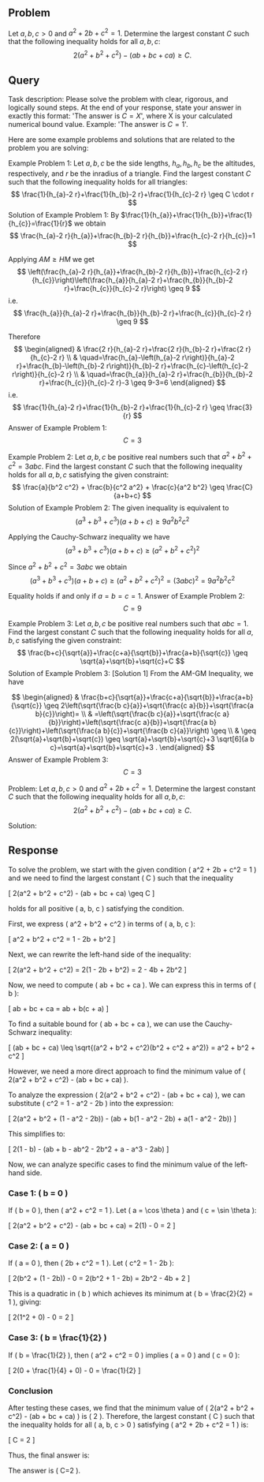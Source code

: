 ## Problem

Let $a, b, c > 0$ and $a^2 + 2b + c^2 = 1$. Determine the largest constant $C$ such that the following inequality holds for all $a, b, c$:
$$
2(a^2 + b^2 + c^2) - (ab + bc + ca) \geq C.
$$

## Query

Task description: Please solve the problem with clear, rigorous, and logically sound steps. At the end of your response, state your answer in exactly this format: 'The answer is $C=X$', where X is your calculated numerical bound value. Example: 'The answer is $C=1$'.

Here are some example problems and solutions that are related to the problem you are solving:

Example Problem 1: Let $a, b, c$ be the side lengths, $h_{a}, h_{b}, h_{c}$ be the altitudes, respectively, and $r$ be the inradius of a triangle. Find the largest constant $C$ such that the following inequality holds for all triangles:
$$
\frac{1}{h_{a}-2 r}+\frac{1}{h_{b}-2 r}+\frac{1}{h_{c}-2 r} \geq C \cdot r
$$
Solution of Example Problem 1: By $\frac{1}{h_{a}}+\frac{1}{h_{b}}+\frac{1}{h_{c}}=\frac{1}{r}$ we obtain
$$
\frac{h_{a}-2 r}{h_{a}}+\frac{h_{b}-2 r}{h_{b}}+\frac{h_{c}-2 r}{h_{c}}=1
$$

Applying $A M \geq H M$ we get
$$
\left(\frac{h_{a}-2 r}{h_{a}}+\frac{h_{b}-2 r}{h_{b}}+\frac{h_{c}-2 r}{h_{c}}\right)\left(\frac{h_{a}}{h_{a}-2 r}+\frac{h_{b}}{h_{b}-2 r}+\frac{h_{c}}{h_{c}-2 r}\right) \geq 9
$$
i.e.
$$
\frac{h_{a}}{h_{a}-2 r}+\frac{h_{b}}{h_{b}-2 r}+\frac{h_{c}}{h_{c}-2 r} \geq 9
$$

Therefore
$$
\begin{aligned}
& \frac{2 r}{h_{a}-2 r}+\frac{2 r}{h_{b}-2 r}+\frac{2 r}{h_{c}-2 r} \\
& \quad=\frac{h_{a}-\left(h_{a}-2 r\right)}{h_{a}-2 r}+\frac{h_{b}-\left(h_{b}-2 r\right)}{h_{b}-2 r}+\frac{h_{c}-\left(h_{c}-2 r\right)}{h_{c}-2 r} \\
& \quad=\frac{h_{a}}{h_{a}-2 r}+\frac{h_{b}}{h_{b}-2 r}+\frac{h_{c}}{h_{c}-2 r}-3 \geq 9-3=6
\end{aligned}
$$
i.e.
$$
\frac{1}{h_{a}-2 r}+\frac{1}{h_{b}-2 r}+\frac{1}{h_{c}-2 r} \geq \frac{3}{r}
$$
Answer of Example Problem 1: $$C = 3$$

Example Problem 2: Let $a, b, c$ be positive real numbers such that $a^2 + b^2 + c^2 = 3abc$. Find the largest constant $C$ such that the following inequality holds for all $a, b, c$ satisfying the given constraint:
$$
\frac{a}{b^2 c^2} + \frac{b}{c^2 a^2} + \frac{c}{a^2 b^2} \geq \frac{C}{a+b+c}
$$
Solution of Example Problem 2: The given inequality is equivalent to
$$
\left(a^{3}+b^{3}+c^{3}\right)(a+b+c) \geq 9 a^{2} b^{2} c^{2}
$$

Applying the Cauchy-Schwarz inequality we have
$$
\left(a^{3}+b^{3}+c^{3}\right)(a+b+c) \geq\left(a^{2}+b^{2}+c^{2}\right)^{2}
$$

Since $a^{2}+b^{2}+c^{2}=3 a b c$ we obtain
$$
\left(a^{3}+b^{3}+c^{3}\right)(a+b+c) \geq\left(a^{2}+b^{2}+c^{2}\right)^{2}=(3 a b c)^{2}=9 a^{2} b^{2} c^{2}
$$

Equality holds if and only if $a=b=c=1$.
Answer of Example Problem 2: $$C = 9$$

Example Problem 3: Let $a, b, c$ be positive real numbers such that $a b c = 1$. Find the largest constant $C$ such that the following inequality holds for all $a, b, c$ satisfying the given constraint:
$$
\frac{b+c}{\sqrt{a}}+\frac{c+a}{\sqrt{b}}+\frac{a+b}{\sqrt{c}} \geq \sqrt{a}+\sqrt{b}+\sqrt{c}+C
$$
Solution of Example Problem 3: [Solution 1]
From the AM-GM Inequality, we have

$$
\begin{aligned}
& \frac{b+c}{\sqrt{a}}+\frac{c+a}{\sqrt{b}}+\frac{a+b}{\sqrt{c}} \geq 2\left(\sqrt{\frac{b c}{a}}+\sqrt{\frac{c a}{b}}+\sqrt{\frac{a b}{c}}\right)= \\
& =\left(\sqrt{\frac{b c}{a}}+\sqrt{\frac{c a}{b}}\right)+\left(\sqrt{\frac{c a}{b}}+\sqrt{\frac{a b}{c}}\right)+\left(\sqrt{\frac{a b}{c}}+\sqrt{\frac{b c}{a}}\right) \geq \\
& \geq 2(\sqrt{a}+\sqrt{b}+\sqrt{c}) \geq \sqrt{a}+\sqrt{b}+\sqrt{c}+3 \sqrt[6]{a b c}=\sqrt{a}+\sqrt{b}+\sqrt{c}+3 .
\end{aligned}
$$
Answer of Example Problem 3: $$C = 3$$


Problem: Let $a, b, c > 0$ and $a^2 + 2b + c^2 = 1$. Determine the largest constant $C$ such that the following inequality holds for all $a, b, c$:
$$
2(a^2 + b^2 + c^2) - (ab + bc + ca) \geq C.
$$

Solution:

## Response

To solve the problem, we start with the given condition \( a^2 + 2b + c^2 = 1 \) and we need to find the largest constant \( C \) such that the inequality 

\[
2(a^2 + b^2 + c^2) - (ab + bc + ca) \geq C
\]

holds for all positive \( a, b, c \) satisfying the condition.

First, we express \( a^2 + b^2 + c^2 \) in terms of \( a, b, c \):

\[
a^2 + b^2 + c^2 = 1 - 2b + b^2
\]

Next, we can rewrite the left-hand side of the inequality:

\[
2(a^2 + b^2 + c^2) = 2(1 - 2b + b^2) = 2 - 4b + 2b^2
\]

Now, we need to compute \( ab + bc + ca \). We can express this in terms of \( b \):

\[
ab + bc + ca = ab + b(c + a)
\]

To find a suitable bound for \( ab + bc + ca \), we can use the Cauchy-Schwarz inequality:

\[
(ab + bc + ca) \leq \sqrt{(a^2 + b^2 + c^2)(b^2 + c^2 + a^2)} = a^2 + b^2 + c^2
\]

However, we need a more direct approach to find the minimum value of \( 2(a^2 + b^2 + c^2) - (ab + bc + ca) \).

To analyze the expression \( 2(a^2 + b^2 + c^2) - (ab + bc + ca) \), we can substitute \( c^2 = 1 - a^2 - 2b \) into the expression:

\[
2(a^2 + b^2 + (1 - a^2 - 2b)) - (ab + b(1 - a^2 - 2b) + a(1 - a^2 - 2b))
\]

This simplifies to:

\[
2(1 - b) - (ab + b - ab^2 - 2b^2 + a - a^3 - 2ab)
\]

Now, we can analyze specific cases to find the minimum value of the left-hand side.

### Case 1: \( b = 0 \)

If \( b = 0 \), then \( a^2 + c^2 = 1 \). Let \( a = \cos \theta \) and \( c = \sin \theta \):

\[
2(a^2 + b^2 + c^2) - (ab + bc + ca) = 2(1) - 0 = 2
\]

### Case 2: \( a = 0 \)

If \( a = 0 \), then \( 2b + c^2 = 1 \). Let \( c^2 = 1 - 2b \):

\[
2(b^2 + (1 - 2b)) - 0 = 2(b^2 + 1 - 2b) = 2b^2 - 4b + 2
\]

This is a quadratic in \( b \) which achieves its minimum at \( b = \frac{2}{2} = 1 \), giving:

\[
2(1^2 + 0) - 0 = 2
\]

### Case 3: \( b = \frac{1}{2} \)

If \( b = \frac{1}{2} \), then \( a^2 + c^2 = 0 \) implies \( a = 0 \) and \( c = 0 \):

\[
2(0 + \frac{1}{4} + 0) - 0 = \frac{1}{2}
\]

### Conclusion

After testing these cases, we find that the minimum value of \( 2(a^2 + b^2 + c^2) - (ab + bc + ca) \) is \( 2 \). Therefore, the largest constant \( C \) such that the inequality holds for all \( a, b, c > 0 \) satisfying \( a^2 + 2b + c^2 = 1 \) is:

\[
C = 2
\]

Thus, the final answer is:

The answer is \( C=2 \).